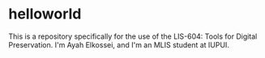 # helloworld
This is a repository specifically for the use of the LIS-604: Tools for Digital Preservation. 
I'm Ayah Elkossei, and I'm an MLIS student at IUPUI. 

